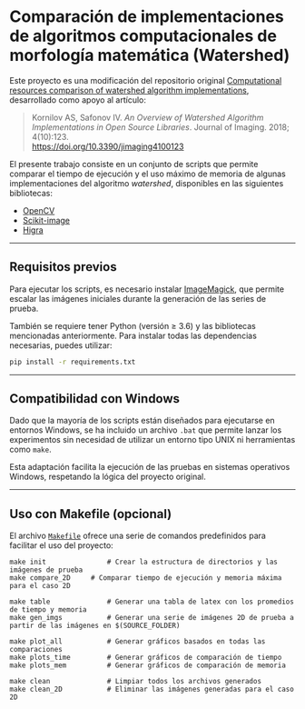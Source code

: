 # Comparación de implementaciones de algoritmos computacionales de morfología matemática (Watershed)

Este proyecto es una modificación del repositorio original [Computational resources comparison of watershed algorithm implementations](https://github.com/ant-Korn/Comparing_watersheds/tree/master/2018), desarrollado como apoyo al artículo:

> Kornilov AS, Safonov IV. *An Overview of Watershed Algorithm Implementations in Open Source Libraries*. Journal of Imaging. 2018; 4(10):123.  
> https://doi.org/10.3390/jimaging4100123

El presente trabajo consiste en un conjunto de scripts que permite comparar el tiempo de ejecución y el uso máximo de memoria de algunas implementaciones del algoritmo *watershed*, disponibles en las siguientes bibliotecas:

- [OpenCV](https://github.com/opencv/opencv "Open Source Computer Vision Library")
- [Scikit-image](https://github.com/scikit-image/scikit-image "scikit-image")
- [Higra](https://github.com/higra/Higra "Hierarchical Graph Analysis")

---

## Requisitos previos

Para ejecutar los scripts, es necesario instalar [ImageMagick](https://github.com/ImageMagick/ImageMagick), que permite escalar las imágenes iniciales durante la generación de las series de prueba.

También se requiere tener Python (versión ≥ 3.6) y las bibliotecas mencionadas anteriormente. Para instalar todas las dependencias necesarias, puedes utilizar:

```bash
pip install -r requirements.txt
````

---

## Compatibilidad con Windows

Dado que la mayoría de los scripts están diseñados para ejecutarse en entornos Windows, se ha incluido un archivo `.bat` que permite lanzar los experimentos sin necesidad de utilizar un entorno tipo UNIX ni herramientas como `make`.

Esta adaptación facilita la ejecución de las pruebas en sistemas operativos Windows, respetando la lógica del proyecto original.

---

## Uso con Makefile (opcional)

El archivo [`Makefile`](./Makefile) ofrece una serie de comandos predefinidos para facilitar el uso del proyecto:

```make
make init               # Crear la estructura de directorios y las imágenes de prueba
make compare_2D     # Comparar tiempo de ejecución y memoria máxima para el caso 2D

make table              # Generar una tabla de latex con los promedios de tiempo y memoria
make gen_imgs           # Generar una serie de imágenes 2D de prueba a partir de las imágenes en $(SOURCE_FOLDER)

make plot_all           # Generar gráficos basados en todas las comparaciones
make plots_time         # Generar gráficos de comparación de tiempo
make plots_mem          # Generar gráficos de comparación de memoria

make clean              # Limpiar todos los archivos generados
make clean_2D           # Eliminar las imágenes generadas para el caso 2D
```


